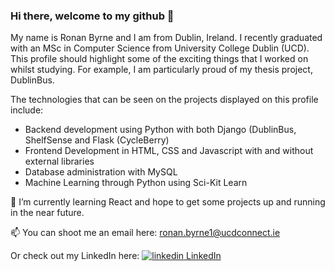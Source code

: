### Hi there, welcome to my github 👋

My name is Ronan Byrne and I am from Dublin, Ireland. I recently graduated with an MSc in Computer Science from University College Dublin (UCD). This profile should highlight some of the exciting things that I worked on whilst studying. For example, I am particularly proud of my thesis project, DublinBus. 

The technologies that can be seen on the projects displayed on this profile include:

- Backend development using Python with both Django (DublinBus, ShelfSense and Flask (CycleBerry)
- Frontend Development in HTML, CSS and Javascript with and without external libraries
- Database administration with MySQL
- Machine Learning through Python using Sci-Kit Learn

🌱 I’m currently learning React and hope to get some projects up and running in the near future.

📫 You can shoot me an email here: ronan.byrne1@ucdconnect.ie

Or check out my LinkedIn here: <a href="https://www.linkedin.com/in/ronan-byrne-7311921a8/" rel="nofollow noreferrer"><img src="https://i.stack.imgur.com/gVE0j.png" alt="linkedin"> LinkedIn </a> 


<!--
**ronanb95/ronanb95** is a ✨ _special_ ✨ repository because its `README.md` (this file) appears on your GitHub profile.

Here are some ideas to get you started:

- 🔭 I’m currently working on ...
- 🌱 I’m currently learning ...
- 👯 I’m looking to collaborate on ...
- 🤔 I’m looking for help with ...
- 💬 Ask me about ...
- 📫 How to reach me: ...
- 😄 Pronouns: ...
- ⚡ Fun fact: ...
-->
